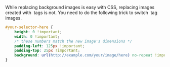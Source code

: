 While replacing background images is easy with CSS, replacing images created with <img> tags is not. You need to do the following trick to switch <img> tag images.

```css
#your-selector-here {
	height: 0 !important;
	width: 0 !important;
	/* these numbers match the new image's dimensions */
	padding-left: 125px !important;
	padding-top: 25px !important;
	background: url(http://example.com/your/image/here) no-repeat !important;
}
```